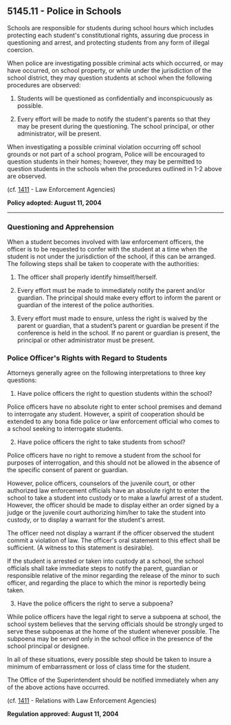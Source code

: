 ## 5145.11 - Police in Schools

Schools are responsible for students during school hours which includes protecting each student's constitutional rights, assuring due process in questioning and arrest, and protecting students from any form of illegal coercion.

When police are investigating possible criminal acts which occurred, or may have occurred, on school property, or while under the jurisdiction of the school district, they may question students at school when the following procedures are observed:

1. Students will be questioned as confidentially and inconspicuously as possible.

2. Every effort will be made to notify the student's parents so that they may be present during the questioning.  The school principal, or other administrator, will be present.


When investigating a possible criminal violation occurring off school grounds or not part of a school program,  Police will be encouraged to question students in their homes; however, they may be permitted to question students in the schools when the procedures outlined in 1-2 above are observed.

\(cf. [1411](/policies/1000/1411.md) - Law Enforcement Agencies\)

**Policy adopted:  August 11, 2004**

---

### Questioning and Apprehension

When a student becomes involved with law enforcement officers, the officer is to be requested to confer with the student at a time when the student is not under the jurisdiction of the school, if this can be arranged. The following steps shall be taken to cooperate with the authorities:

1. The officer shall properly identify himself/herself.

2. Every effort must be made to immediately notify the parent and/or guardian. The principal should make every effort to inform the parent or guardian of the interest of the police authorities.

3. Every effort must made to ensure, unless the right is waived by the parent or guardian, that a student’s parent or guardian be present if the conference is held in the school. If no parent or guardian is present, the principal or other administrator must be present.


### Police Officer's Rights with Regard to Students

Attorneys generally agree on the following interpretations to three key questions:

1. Have police officers the right to question students within the school?

  Police officers have no absolute right to enter school premises and demand to interrogate any student. However, a spirit of cooperation should be extended to any bona fide police or law enforcement official who comes to a school seeking to interrogate students.

2. Have police officers the right to take students from school?

  Police officers have no right to remove a student from the school for purposes of interrogation, and this should not be allowed in the absence of the specific consent of parent or guardian.

  However, police officers, counselors of the juvenile court, or other authorized law enforcement officials have an absolute right to enter the school to take a student into custody or to make a lawful arrest of a student. However, the officer should be made to display either an order signed by a judge or the juvenile court authorizing him/her to take the student into custody, or to display a warrant for the student's arrest.

  The officer need not display a warrant if the officer observed the student commit a violation of law. The officer's oral statement to this effect shall be sufficient. \(A witness to this statement is desirable\).

  If the student is arrested or taken into custody at a school, the school officials shall take immediate steps to notify the parent, guardian or responsible relative of the minor regarding the release of the minor to such officer, and regarding the place to which the minor is reportedly being taken.

3. Have the police officers the right to serve a subpoena?

  While police officers have the legal right to serve a subpoena at school, the school system believes that the serving officials should be strongly urged to serve these subpoenas at the home of the student whenever possible. The subpoena may be served only in the school office in the presence of the school principal or designee.

  In all of these situations, every possible step should be taken to insure a minimum of embarrassment or loss of class time for the student.

  The Office of the Superintendent should be notified immediately when any of the above actions have occurred.


\(cf. [1411](/policies/1000/1411.md) - Relations with Law Enforcement Agencies\)

**Regulation approved:  August 11, 2004**

